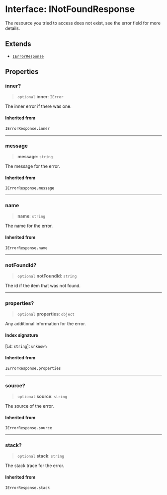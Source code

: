 # Interface: INotFoundResponse

The resource you tried to access does not exist, see the error field for more details.

## Extends

- [`IErrorResponse`](../type-aliases/IErrorResponse.md)

## Properties

### inner?

> `optional` **inner**: `IError`

The inner error if there was one.

#### Inherited from

`IErrorResponse.inner`

***

### message

> **message**: `string`

The message for the error.

#### Inherited from

`IErrorResponse.message`

***

### name

> **name**: `string`

The name for the error.

#### Inherited from

`IErrorResponse.name`

***

### notFoundId?

> `optional` **notFoundId**: `string`

The id if the item that was not found.

***

### properties?

> `optional` **properties**: `object`

Any additional information for the error.

#### Index signature

 \[`id`: `string`\]: `unknown`

#### Inherited from

`IErrorResponse.properties`

***

### source?

> `optional` **source**: `string`

The source of the error.

#### Inherited from

`IErrorResponse.source`

***

### stack?

> `optional` **stack**: `string`

The stack trace for the error.

#### Inherited from

`IErrorResponse.stack`
